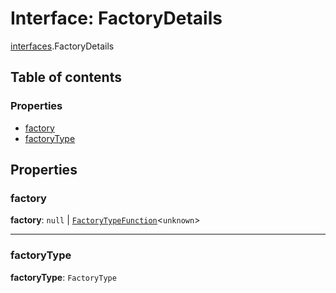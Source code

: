 # Interface: FactoryDetails

[interfaces](/en/auto-docs/editor/modules/interfaces.md).FactoryDetails

## Table of contents

### Properties

* [factory](/en/auto-docs/editor/interfaces/interfaces.FactoryDetails.md#factory)
* [factoryType](/en/auto-docs/editor/interfaces/interfaces.FactoryDetails.md#factorytype)

## Properties

### factory

**factory**: `null` | [`FactoryTypeFunction`](/en/auto-docs/editor/types/interfaces.FactoryTypeFunction.md)<`unknown`>

***

### factoryType

**factoryType**: `FactoryType`
